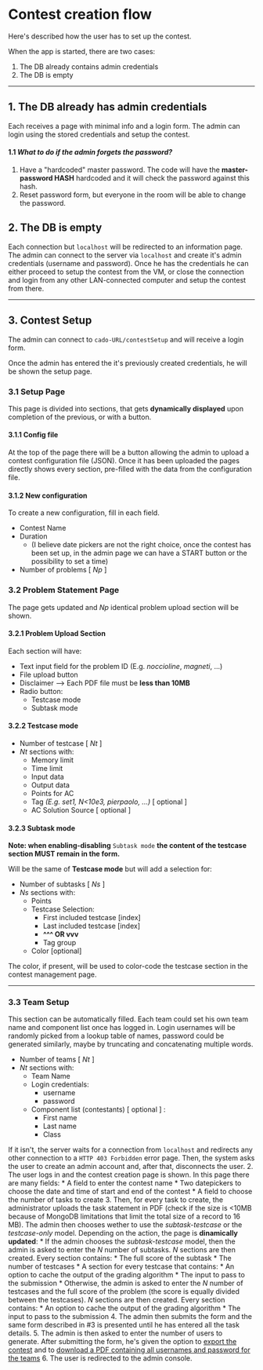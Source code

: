 # Contest creation flow

Here's described how the user has to set up the contest.



When the app is started, there are two cases:

1. The DB already contains admin credentials
2. The DB is empty

---

## 1. The DB already has admin credentials

Each receives a page with minimal info and a login form. The admin can login using the stored credentials and setup the contest.


#### 1.1 _What to do if the admin forgets the password?_

1. Have a "hardcoded" master password. The code will have the **master-password HASH** hardcoded and it will check the password against this hash.
2. Reset password form, but everyone in the room will be able to change the password.

## 2. The DB is empty

Each connection but `localhost` will be redirected to an information page.
The admin can connect to the server via `localhost` and create it's admin credentials (username and password).
Once he has the credentials he can either proceed to setup the contest from the VM, or close the connection and login from any other LAN-connected computer and setup the contest from there.

---

## 3. Contest Setup

The admin can connect to `cado-URL/contestSetup` and will receive a login form.

Once the admin has entered the it's previously created credentials, he will be shown the setup page.

### 3.1 Setup Page

This page is divided into sections, that gets **dynamically displayed** upon completion of the previous, or with a button.

#### 3.1.1 Config file
At the top of the page there will be a button allowing the admin to upload a contest configuration file (JSON). Once it has been uploaded the pages directly shows every section, pre-filled with the data from the configuration file.

#### 3.1.2 New configuration
To create a new configuration, fill in each field.

* Contest Name
* Duration
	* (I believe date pickers are not the right choice, once the contest has been set up, in the admin page we can have a START button or the possibility to set a time) 
* Number of problems [ _Np_ ]

### 3.2 Problem Statement Page

The page gets updated and _Np_ identical problem upload section will be shown.

#### 3.2.1 Problem Upload Section
Each section will have:

* Text input field for the problem ID (E.g. _noccioline_, _magneti_, ...)
* File upload button
* Disclaimer --> Each PDF file must be **less than 10MB**
* Radio button:
	* Testcase mode
	* Subtask mode

#### 3.2.2 Testcase mode

* Number of testcase [ _Nt_ ]
* _Nt_ sections with:
	* Memory limit
	* Time limit
	* Input data
	* Output data
	* Points for AC
	* Tag _(E.g. set1, N<10e3, pierpaolo, ...)_ [ optional ]
	* AC Solution Source [ optional ]

#### 3.2.3 Subtask mode
**Note: when enabling-disabling** `Subtask mode` **the content of the testcase section MUST remain in the form.**

Will be the same of **Testcase mode** but will add a selection for:

* Number of subtasks [ _Ns_ ]
* _Ns_ sections with:
	* Points
	* Testcase Selection:
		* First included testcase [index]
		* Last included testcase [index]
		* **^^^ OR vvv**
		* Tag group
	* Color [optional]

The color, if present, will be used to color-code the testcase section in the contest management page.

---

### 3.3 Team Setup
This section can be automatically filled. Each team could set his own team name and component list once has logged in. Login usernames will be randomly picked from a lookup table of names, password could be generated similarly, maybe by truncating and concatenating multiple words.

* Number of teams [ _Nt_ ]
* _Nt_ sections with:
	* Team Name
	* Login credentials:
		* username
		* password
	* Component list (contestants) [ optional ] :
		* First name
		* Last name
		* Class




If it isn't, the server waits for a connection from `localhost` and redirects any other connection to a `HTTP 403 Forbidden` error page. Then, the system asks the user to create an admin account and, after that, disconnects the user.
2. The user logs in and the contest creation page is shown. In this page there are many fields:
    * A field to enter the contest name
    * Two datepickers to choose the date and time of start and end of the contest
    * A field to choose the number of tasks to create
3. Then, for every task to create, the administrator uploads the task statement in PDF (check if the size is <10MB because of MongoDB limitations that limit the total size of a record to 16 MB). The admin then chooses wether to use the _subtask-testcase_ or the _testcase-only_ model. Depending on the action, the page is **dinamically updated**:
    * If the admin chooses the _subtask-testcase_ model, then the admin is asked to enter the _N_ number of subtasks. _N_ sections are then created. Every section contains:
        * The full score of the subtask
        * The number of testcases
        * A section for every testcase that contains:
            * An option to cache the output of the grading algorithm
            * The input to pass to the submission
    * Otherwise, the admin is asked to enter the _N_ number of testcases and the full score of the problem (the score is equally divided between the testcases). _N_ sections are then created. Every section contains:
        * An option to cache the output of the grading algorithm
        * The input to pass to the submission
4. The admin then submits the form and the same form described in #3 is presented until he has entered all the task details.
5. The admin is then asked to enter the number of users to generate. After submitting the form, he's given the option to [export the contest](https://github.com/eutampieri/CaDo/issues/13) and to [download a PDF containing all usernames and password for the teams](https://github.com/eutampieri/CaDo/issues/2)
6. The user is redirected to the admin console.
